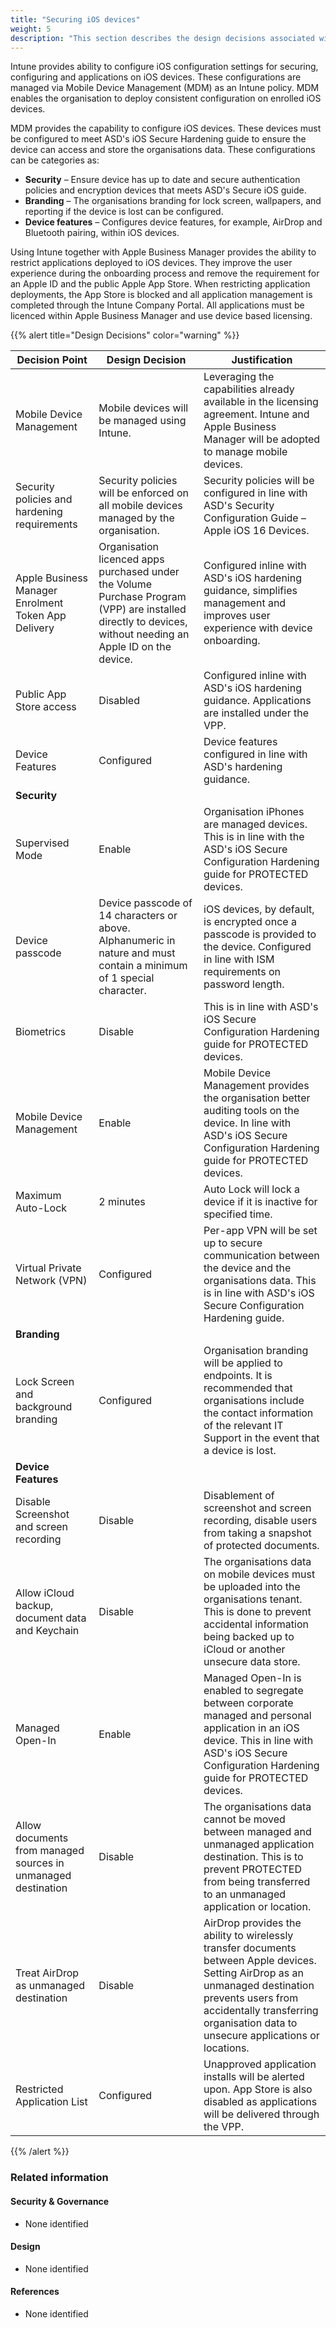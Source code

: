 ```yaml
---
title: "Securing iOS devices"
weight: 5
description: "This section describes the design decisions associated with securing iOS endpoints configured according to guidance in ASD's Blueprint for Secure Cloud."
---
```


Intune provides ability to configure iOS configuration settings for securing, configuring and applications on iOS devices. These configurations are managed via Mobile Device Management (MDM) as an Intune policy. MDM enables the organisation to deploy consistent configuration on enrolled iOS devices.

MDM provides the capability to configure iOS devices. These devices must be configured to meet ASD's iOS Secure Hardening guide to ensure the device can access and store the organisations data. These configurations can be categories as:

* **Security** – Ensure device has up to date and secure authentication policies and encryption devices that meets ASD's Secure iOS guide. 
* **Branding** – The organisations branding for lock screen, wallpapers, and reporting if the device is lost can be configured.
* **Device features** – Configures device features, for example, AirDrop and Bluetooth pairing, within iOS devices.

Using Intune together with Apple Business Manager provides the ability to restrict applications deployed to iOS devices. They improve the user experience during the onboarding process and remove the requirement for an Apple ID and the public Apple App Store. When restricting application deployments, the App Store is blocked and all application management is completed through the Intune Company Portal. All applications must be licenced within Apple Business Manager and use device based licensing. 

{{% alert title="Design Decisions" color="warning" %}}

| Decision Point                                                | Design Decision                                                                                                                                            | Justification                                                                                                                                                                                                                           |
|---------------------------------------------------------------|------------------------------------------------------------------------------------------------------------------------------------------------------------|-----------------------------------------------------------------------------------------------------------------------------------------------------------------------------------------------------------------------------------------|
| Mobile Device Management                                      | Mobile devices will be managed using Intune.                                                                                                               | Leveraging the capabilities already available in the licensing agreement. Intune and Apple Business Manager will be adopted to manage mobile devices.                                                                                   |
| Security policies and hardening requirements                  | Security policies will be enforced on all mobile devices managed by the organisation.                                                                      | Security policies will be configured in line with ASD's Security Configuration Guide – Apple iOS 16 Devices.                                                                                                                       |
| Apple Business Manager Enrolment Token App Delivery           | Organisation licenced apps purchased under the Volume Purchase Program (VPP) are installed directly to devices, without needing an Apple ID on the device. | Configured inline with ASD's iOS hardening guidance, simplifies management and improves user experience with device onboarding.                                                                                                    |
| Public App Store access                                       | Disabled                                                                                                                                                   | Configured inline with ASD's iOS hardening guidance. Applications are installed under the VPP.                                                                                                                                     |
| Device Features                                               | Configured                                                                                                                                                 | Device features configured in line with ASD's hardening guidance.                                                                                                                                                                  |
| **Security**                                                  |                                                                                                                                                            |                                                                                                                                                                                                                                         |
| Supervised Mode                                               | Enable                                                                                                                                                     | Organisation iPhones are managed devices. This is in line with the ASD's iOS Secure Configuration Hardening guide for PROTECTED devices.                                                                                           |
| Device passcode                                               | Device passcode of 14 characters or above. Alphanumeric in nature and must contain a minimum of 1 special character.                                       | iOS devices, by default, is encrypted once a passcode is provided to the device. Configured in line with ISM requirements on password length.                                                                                           |
| Biometrics                                                    | Disable                                                                                                                                                    | This is in line with ASD's iOS Secure Configuration Hardening guide for PROTECTED devices.                                                                                                                                         |
| Mobile Device Management                                      | Enable                                                                                                                                                     | Mobile Device Management provides the organisation better auditing tools on the device. In line with ASD's iOS Secure Configuration Hardening guide for PROTECTED devices.                                                         |
| Maximum Auto-Lock                                             | 2 minutes                                                                                                                                                  | Auto Lock will lock a device if it is inactive for specified time.                                                                                                                                                                      |
| Virtual Private Network (VPN)                                 | Configured                                                                                                                                                 | Per-app VPN will be set up to secure communication between the device and the organisations data. This is in line with ASD's iOS Secure Configuration Hardening guide.                                                                  |
| **Branding**                                                  |                                                                                                                                                            |                                                                                                                                                                                                                                         |
| Lock Screen and background branding                           | Configured                                                                                                                                                 | Organisation branding will be applied to endpoints. It is recommended that organisations include the contact information of the relevant IT Support in the event that a device is lost.                                                      |
| **Device Features**                                           |                                                                                                                                                            |                                                                                                                                                                                                                                         |
| Disable Screenshot and screen recording                       | Disable                                                                                                                                                    | Disablement of screenshot and screen recording, disable users from taking a snapshot of protected documents.                                                                                                                            |
| Allow iCloud backup, document data and Keychain               | Disable                                                                                                                                                    | The organisations data on mobile devices must be uploaded into the organisations tenant. This is done to prevent accidental information being backed up to iCloud or another unsecure data store.                                                 |
| Managed Open-In                                               | Enable                                                                                                                                                     | Managed Open-In is enabled to segregate between corporate managed and personal application in an iOS device. This in line with ASD's iOS Secure Configuration Hardening guide for PROTECTED devices.                               |
| Allow documents from managed sources in unmanaged destination | Disable                                                                                                                                                    | The organisations data cannot be moved between managed and unmanaged application destination. This is to prevent PROTECTED from being transferred to an unmanaged application or location.                                                   |
| Treat AirDrop as unmanaged destination                        | Disable                                                                                                                                                    | AirDrop provides the ability to wirelessly transfer documents between Apple devices. Setting AirDrop as an unmanaged destination prevents users from accidentally transferring organisation data to unsecure applications or locations. |
| Restricted Application List                                   | Configured                                                                                                                                                 | Unapproved application installs will be alerted upon. App Store is also disabled as applications will be delivered through the VPP.                                                                                                     |

{{% /alert %}}

### Related information

#### Security & Governance

* None identified

#### Design

* None identified

#### References

* None identified
